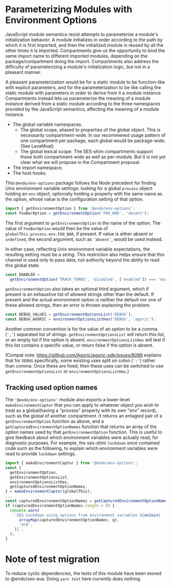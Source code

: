 # Parameterizing Modules with Environment Options

JavaScript module semantics resist attempts to parameterize a module's
initialization behavior. A module initializes in order according to
the path by which it is first imported, and then the initialized module
is reused by all the other times it is imported. Compartments give us
the opportunity to bind the same import name to different imported
modules, depending on the package/compartment doing the import. Compartments
also address the difficulty of parameterizing a module's initialization
logic, but not in a pleasant manner.

A pleasant parameterization would be for a static module to be function-like
with explicit parameters, and for the parameterization to be like
calling the static module with parameters in order to derive from it a
module instance. Compartments instead lets us parameterize the meaning
of a module instance derived from a static module according to the
three namespaces provided by the JavaScript semantics, affecting the
meaning of a module instance.
   * The global variable namespaces.
      * The global scope, aliased to properties of the global object.
        This is necessarily compartment-wide. In our
        recommened usage pattern of one compartment per package,
        each global would be package-wide. (See LavaMoat)
      * The global lexical scope. The SES-shim compartments support
        these both compartment-wide as well as per-module. But it is
        not yet clear what we will propose in the Compartment proposal.
   * The import namespace.
   * The host hooks.

This `@endo/env-options` package follows the Node precedent for
finding Unix environment variable settings: looking for a
global `process` object holding an `env` object,
optionally holding a property with the same name as the option,
whose value is the configuration setting of that option.

```js
import { getEnvironmentOption } from '@endo/env-options';
const FooBarOption = getEnvironmentOption('FOO_BAR', 'absent');
```

The first argument to `getEnvironmentOption` is the name of the option.
The value of `FooBarOption` would then be the value of
`globalThis.process.env.FOO_BAR`, if present.
If value is either absent or `undefined`, the second argument,
such as `'absent'`, would be used instead.

In either case, reflecting Unix environment variable expectations,
the resulting setting must be a string.
This restriction also helps ensure that this channel is used only to pass data,
not authority beyond the ability to read this global state.

```js
const ENABLED =
  getEnvironmentOption('TRACK_TURNS', 'disabled', ['enabled']) === 'enabled';
```

`getEnvironmentOption` also takes an optional third argument, which if present
is an exhaustive list of allowed strings other than the default. If present
and the actual environment option is neither the default nor one of these
allowed strings, then an error is thrown explaining the problem.

```js
const DEBUG_VALUES = getEnvironmentOptionsList('DEBUG');
const DEBUG_AGORIC = environmentOptionsListHas('DEBUG', 'agoric');
```

Another common convention is for the value of an option to be a
comma (`','`) separated list of strings. `getEnvironmentOptionsList` will
return this list, or an empty list if the option is absent.
`environmentOptionsListHas` will test if this list contains a specific
value, or return false if the option is absent.

(Compat note: https://github.com/Agoric/agoric-sdk/issues/8096 explains that
for `DEBUG` specifically, some existing uses split on colon (`':'`) rather
than comma. Once these are fixed, then these uses can be switched to use
`getEnvironmentOptionsList` or `environmentOptionsListHas`.)

## Tracking used option names

The `'@endo/env-options'` module also exports a lower-level
`makeEnvironmentCaptor` that you can apply to whatever object you wish to treat
as a global(having a "process" property with its own "env" record),
such as the global of another compartment. It returns an entagled
pair of a `getEnvironmentOption` function as above, and a
`getCapturedEnvironmentOptionNames` function that returns an array of
the option names used by that `getEnvironmentOption` function. This is
useful to give feedback about
which environment variables were actually read, for diagnostic purposes.
For example, the
ses-shim `lockdown` once contained code such as the following, to explain which
environment variables were read to provide `lockdown` settings.

```js
import { makeEnvironmentCaptor } from '@endo/env-options';
const {
  getEnvironmentOption,
  getEnvironmentOptionsList,
  environmentOptionsListHas,
  getCapturedEnvironmentOptionNames,
} = makeEnvironmentCaptor(globalThis);
...
const capturedEnvironmentOptionNames = getCapturedEnvironmentOptionNames();
if (capturedEnvironmentOptionNames.length > 0) {
  console.warn(
    `SES Lockdown using options from environment variables ${enJoin(
      arrayMap(capturedEnvironmentOptionNames, q),
      'and',
    )}`,
  );
}
```

# Note of test migration

To reduce cyclic dependencies, the tests of this module have been moved to
@endo/ses-ava. Doing `yarn test` here currently does nothing.
